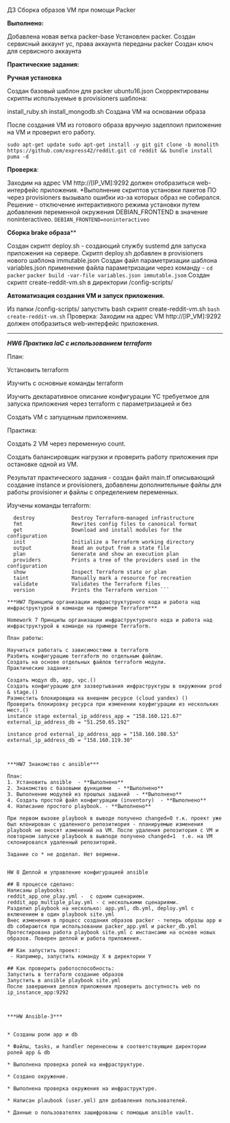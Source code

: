 ДЗ Сборка образов VM при помощи Packer

**Выполнено:**

Добавлена новая ветка packer-base
Установлен packer.
Создан сервисный аккаунт yc, права аккаунта переданы packer
Создан ключ для сервисного аккаунта

**Практические задания:**

**Ручная установка**

Создан базовый шаблон для packer ubuntu16.json
Скорректированы скрипты используемые в provisioners шаблона:

install_ruby.sh
install_mongodb.sh
Создана VM на основании образа

После создания VM из готового образа вручную задеплоил приложение на VM и проверил его работу.

`sudo apt-get update sudo apt-get install -y git
git clone -b monolith https://github.com/express42/reddit.git cd reddit && bundle install`
`puma -d`


**Проверка**:

Заходим на адрес VM http://[IP_VM]:9292 должен отобразиться web-интерфейс приложения.
*Выполнение скриптов установки пакетов ПО через provisioners вызывало ошибки из-за которых образ не собирался. Решение - отключение интерактивного режима установки  путем добавления переменной окружения  DEBIAN_FRONTEND в значение noninteractiveo.
`DEBIAN_FRONTEND=noninteractiveo`


**Сборка brake образа****

Создан скрипт deploy.sh - создающий службу sustemd для запуска приложения на сервере.
Скритп deploy.sh добавлен в provisioners нового шаблона immutable.json
Создан файл параметризации шаблона variables.json применение файла параметризации через команду -
 `cd packer`
 `packer build -var-file variables.json immutable.jsom`
 Создан скрипт create-reddit-vm.sh в директории /config-scripts/

**Автоматизация создания VM и запуск приложения.**

Из папки /config-scripts/ запустить bash скрипт create-reddit-vm.sh
`bash create-reddit-vm.sh`
Проверка:
Заходим на адрес VM http://[IP_VM]:9292 должен отобразиться web-интерфейс приложения.

_________________________________________________________________________________________________________________________________________________________________________________________________________________________
***HW6 Практика laC с использованием terraform***


План:

Установить terraform

Изучить с основные команды terraform

Изучить декларативное описание конфигурации YC требуетмое для запуска приложения через terraform с параметризацией и без

Создать VM c запущеным приложением.


Практика:

Создать 2 VM через переменную count.

Создать балансировщик нагрузки и проверить работу приложения при остановке одной из VM.

Результат практического задания - создан файл main.tf описывающий создание instance и provisioners, добавлены дополнительные файлы для работы provisioner и файлы с определением переменных.

Изучены команды terraform:

``` apply              Builds or changes infrastructure
  destroy            Destroy Terraform-managed infrastructure
  fmt                Rewrites config files to canonical format
  get                Download and install modules for the configuration
  init               Initialize a Terraform working directory
  output             Read an output from a state file
  plan               Generate and show an execution plan
  providers          Prints a tree of the providers used in the configuration
  show               Inspect Terraform state or plan
  taint              Manually mark a resource for recreation
  validate           Validates the Terraform files
  version            Prints the Terraform version ```

***HW7 Принципы организации инфраструктурного кода и работа над инфраструктурой в команде на примере Terraform***

Homework 7 Принципы организации инфраструктурного кода и работа над инфраструктурой в команде на примере Terraform.

План работы:

Научиться работать с зависимостями в terraform
Разбить конфигурацию terraform по отдельным файлам.
Создать на основе отдельных файлов terraform модули.
Практические задания:

Создать модул db, app, vpc.()
Создать конфигурацию для зазвертывания инфраструктуры в окружении prod & stage.()
Разместить блокировщиа на внешнем ресурсе (cloud yandex) ()
Проверить блокировку ресурса при изменении коyфигурации из нескольких мест.()
instance stage external_ip_address_app = "158.160.121.67" external_ip_address_db = "51.250.65.192"

instance prod external_ip_address_app = "158.160.108.53" external_ip_address_db = "158.160.119.30"



***HW7 Знакомство с ansible***

План:
1. Установить ansible  - **Выполнено**
2. Знакомство с базовыми функциями  - **Выполнено**
3. Выполнение модулей из прошлых заданий  - **Выполнено**
4. Создать простой файл конфигурации (inventory)  - **Выполнено**
4. Написание простого playbook. - **Выполнено**

При первом вызове playbook в выводе получено changed=0 т.к. проект уже был клонирован с удаленного репозитиория - планируемые изменения playbook не вносят изменений на VM. После удаления репозитория с VM и повторном запуске playbook в вывподе получено changed=1  т.е. на VM склонировался удаленный репозиторий.

Задание со * не доделал. Нет вермени.


HW 8 Деплой и управление конфигурацией ansible

## В процессе сделано:
Написаны playbooks:
reddit_app_one_play.yml -  с одним сценарием.
reddit_app_multiple_play.yml - c несколькими сценариями.
Разделил playbook на несколько: app.yml, db.yml, deploy.yml c включением в один playbook site.yml
Внес изменения в процесс создания образов packer - теперь образы app и db собираются при использовании packer_app.yml и packer_db.yml
Протестирована работа playbook site.yml с инстансами на основе новых образов. Поверен деплой и работа приложения.

## Как запустить проект:
 - Например, запустить команду X в директории Y

## Как проверить работоспособность:
Запустить в terraform создание образов
Запустить в ansible playbook site.yml
После завершения деплоя приложения проверить доступность web по ip_instance_app:9292



***HW Ansible-3***


* Созданы роли app и db

* Файлы, tasks, и handler перенесены в соответствующие директории ролей app & db

* Выполнена проверка ролей на инфраструктуре.

* Создано окружение.

* Выполнена проверка окружения на инфраструктуре.

* Написан plaubook (user.yml) для добавления пользователей.

* Данные о пользователях зашифрованы с помощью ansible vault.
